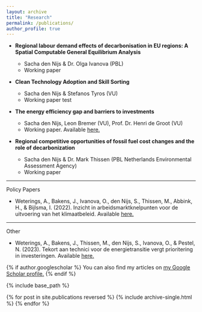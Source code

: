 ```yaml
---
layout: archive
title: "Research"
permalink: /publications/
author_profile: true
---
```


* **Regional labour demand effects of decarbonisation in EU regions: A Spatial Computable General Equilibrium Analysis**
     * Sacha den Nijs & Dr. Olga Ivanova (PBL)
     * Working paper

* **Clean Technology Adoption and Skill Sorting**
    * Sacha den Nijs & Stefanos Tyros (VU) 
    * Working paper test 

* **The energy efficiency gap and barriers to investments**
    * Sacha den Nijs, Leon Bremer (VU), Prof. Dr. Henri de Groot (VU) 
    * Working paper. Available <u><a href="https://tinbergen.nl/discussion-paper/6264/23-043-viii-the-energy-efficiency-gap-and-barriers-to-investments">here</a>.</u>

* **Regional competitive opportunities of fossil fuel cost changes and the role of decarbonization**
    * Sacha den Nijs & Dr. Mark Thissen (PBL Netherlands Environmental Assessment Agency) 
    * Working paper

---
Policy Papers 


* Weterings, A., Bakens, J., Ivanova, O., den Nijs, S., Thissen, M., Abbink, H., & Bijlsma, I. (2022). Inzicht in arbeidsmarktknelpunten voor de uitvoering van het klimaatbeleid. Available <u><a href="https://www.pbl.nl/publicaties/inzicht-in-arbeidsmarktknelpunten-voor-de-uitvoering-van-het-klimaatbeleid">here</a>.</u>

---
Other


* Weterings, A., Bakens, J., Thissen, M., den Nijs, S., Ivanova, O., & Pestel, N. (2023). Tekort aan technici voor de energietransitie vergt prioritering in investeringen. Available <u><a href="https://esb.nu/tekort-aan-technici-voor-de-energietransitie-vergt-prioritering-in-investeringen/">here</a>.</u>

{% if author.googlescholar %}
  You can also find my articles on <u><a href="{{author.googlescholar}}">my Google Scholar profile</a>.</u>
{% endif %}

{% include base_path %}

{% for post in site.publications reversed %}
  {% include archive-single.html %}
{% endfor %}
